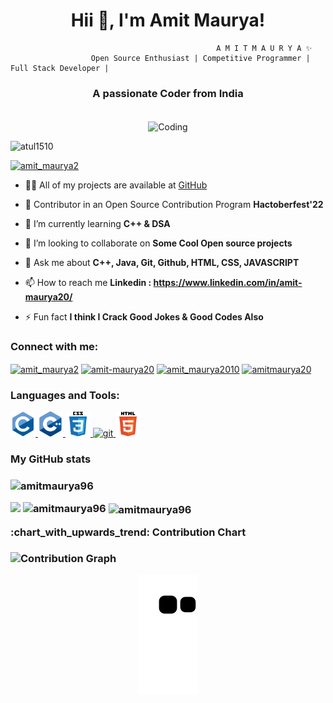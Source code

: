 <h1 align="center">Hii 👋, I'm Amit Maurya! </h1>

                                                  A M I T M A U R Y A ✨
                      Open Source Enthusiast | Competitive Programmer | Full Stack Developer |

<h3 align="center">A passionate Coder from India</h3>
<br>
<div align="center">
<img align="center" alt="Coding" width="400" src="https://cdn.dribbble.com/users/1162077/screenshots/3848914/programmer.gif">
</div>
<p align="left"> <img src="https://komarev.com/ghpvc/?username=atul1510&label=Profile%20views&color=0e75b6&style=flat" alt="atul1510" /> </p>

<p align="left"> <a href="https://twitter.com/amit_maurya2" target="blank"><img src="https://img.shields.io/twitter/follow/amit_maurya2?logo=twitter&style=for-the-badge" alt="amit_maurya2" /></a> </p>

- 👨‍💻 All of my projects are available at [GitHub](https://github.com/amitMaurya96)

- 🔭 Contributor in an Open Source Contribution Program **Hactoberfest'22**

- 🌱 I’m currently learning **C++ & DSA**

- 👯 I’m looking to collaborate on **Some Cool Open source projects**

- 💬 Ask me about **C++, Java, Git, Github, HTML, CSS, JAVASCRIPT**

- 📫 How to reach me **Linkedin : https://www.linkedin.com/in/amit-maurya20/**

- ⚡ Fun fact **I think I Crack Good Jokes & Good Codes Also**

<h3 align="left">Connect with me:</h3>
<p align="left">
<a href="https://twitter.com/amit_maurya2" target="blank"><img align="center" src="https://raw.githubusercontent.com/rahuldkjain/github-profile-readme-generator/master/src/images/icons/Social/twitter.svg" alt="amit_maurya2" height="30" width="40" /></a>
<a href="https://www.linkedin.com/in/amit-maurya20/" target="blank"><img align="center" src="https://raw.githubusercontent.com/rahuldkjain/github-profile-readme-generator/master/src/images/icons/Social/linked-in-alt.svg" alt="amit-maurya20" height="30" width="40" /></a>
<a href="https://www.instagram.com/amit_maurya2010/" target="blank"><img align="center" src="https://raw.githubusercontent.com/rahuldkjain/github-profile-readme-generator/master/src/images/icons/Social/instagram.svg" alt="amit_maurya2010" height="30" width="40" /></a>
<a href="https://www.codechef.com/users/amitmaurya20" target="blank"><img align="center" src="https://cdn.jsdelivr.net/npm/simple-icons@3.1.0/icons/codechef.svg" alt="amitmaurya20" height="30" width="40" /></a>
</p>

<h3 align="left">Languages and Tools:</h3>
<p align="left"> <a href="https://www.cprogramming.com/" target="_blank" rel="noreferrer"> <img src="https://raw.githubusercontent.com/devicons/devicon/master/icons/c/c-original.svg" alt="c" width="40" height="40"/> </a> <a href="https://www.w3schools.com/cpp/" target="_blank" rel="noreferrer"> <img src="https://raw.githubusercontent.com/devicons/devicon/master/icons/cplusplus/cplusplus-original.svg" alt="cplusplus" width="40" height="40"/> </a> <a href="https://www.w3schools.com/css/" target="_blank" rel="noreferrer"> <img src="https://raw.githubusercontent.com/devicons/devicon/master/icons/css3/css3-original-wordmark.svg" alt="css3" width="40" height="40"/> </a> <a href="https://git-scm.com/" target="_blank" rel="noreferrer"> <img src="https://www.vectorlogo.zone/logos/git-scm/git-scm-icon.svg" alt="git" width="40" height="40"/> </a> <a href="https://www.w3.org/html/" target="_blank" rel="noreferrer"> <img src="https://raw.githubusercontent.com/devicons/devicon/master/icons/html5/html5-original-wordmark.svg" alt="html5" width="40" height="40"/> </a> </p>

<h3>My GitHub stats<h3>
<p align="left"> <img src="https://komarev.com/ghpvc/?username=amitmaurya96&label=Profile%20views&color=0e75b6&style=flat" alt="amitmaurya96" /> </p>

<p>
  <img width="49%" src="https://github-readme-stats.vercel.app/api?username=amitmaurya96&&show_icons=true&title_color=ffffff&icon_color=bb2acf&text_color=daf7dc&bg_color=151515">
  <img width="49%"   src="https://github-readme-streak-stats.herokuapp.com/?user=amitmaurya96&theme=nightowl&hide_border=true&fire=DD2727" alt="amitmaurya96" />
  <img width="40%" align="center"  src="https://github-readme-stats.vercel.app/api/top-langs?username=amitmaurya96&color=0e75b6&style=flat&theme=nightowl&hide_border=true" alt="amitmaurya96" />
</p>


<summary>:chart_with_upwards_trend: Contribution Chart </summary>
   <br/>
   <img src="https://activity-graph.herokuapp.com/graph?username=amitmaurya96&theme=xcode" alt="Contribution Graph" align="center" />

<p align="center">
  <img src="https://raw.githubusercontent.com/atul1510/atul1510/output/github-contribution-grid-snake.svg" alt="snake"></center>
</p>
